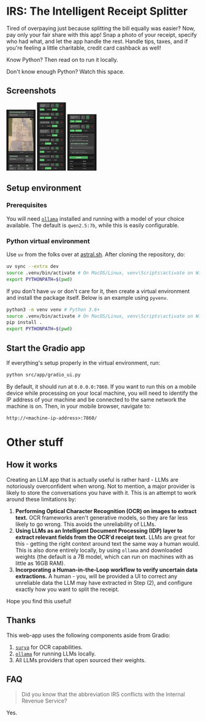 # IRS: The Intelligent Receipt Splitter

Tired of overpaying just because splitting the bill equally was easier? Now, pay only your fair share with this app! Snap a photo of your receipt, specify who had what, and let the app handle the rest. Handle tips, taxes, and if you're feeling a little charitable, credit card cashback as well!

Know Python? Then read on to run it locally.

Don't know enough Python? Watch this space.

## Screenshots

<p float="left">
<img src="/assets/images/Screenshot_1.jpg" width=15%>
<img src="/assets/images/Screenshot_2.jpg" width=15%>
<img src="/assets/images/Screenshot_3.jpg" width=15%>
</p>

## Setup environment

### Prerequisites

You will need [`ollama`](https://ollama.com/) installed and running with a model of your choice available. The default is `qwen2.5:7b`, while this is easily configurable.

### Python virtual environment

Use `uv` from the folks over at [astral.sh](https://github.com/astral-sh/uv). After cloning the repository, do:

```bash
uv sync --extra dev
source .venv/bin/activate # On MacOS/Linux, venv\Scripts\activate on Windows
export PYTHONPATH=$(pwd)
```

If you don't have `uv` or don't care for it, then create a virtual environment and install the package itself. Below is an example using `pyvenv`.

```bash
python3 -m venv venv # Python 3.6+
source .venv/bin/activate # On MacOS/Linux, venv\Scripts\activate on Windows
pip install .
export PYTHONPATH=$(pwd)
```

## Start the Gradio app

If everything's setup properly in the virtual environment, run:

```bash
python src/app/gradio_ui.py
```

By default, it should run at `0.0.0.0:7860`. If you want to run this on a mobile device while processing on your local machine, you will need to identify the IP address of your machine and be connected to the same network the machine is on. Then, in your mobile browser, navigate to:

```commandline
http://<machine-ip-address>:7860/
```

# Other stuff

## How it works

Creating an LLM app that is actually useful is rather hard - LLMs are notoriously overconfident when wrong. Not to mention, a major provider is likely to store the conversations you have with it. This is an attempt to work around these limitations by:

1. **Performing Optical Character Recognition (OCR) on images to extract text.** OCR frameworks aren't generative models, so they are far less likely to go wrong. This avoids the unreliability of LLMs.
2. **Using LLMs as an Intelligent Document Processing (IDP) layer to extract relevant fields from the OCR'd receipt text.** LLMs are great for this - getting the right context around text the same way a human would. This is also done entirely locally, by using `ollama` and downloaded weights (the default is a 7B model, which can run on machines with as little as 16GB RAM).
3. **Incorporating a Human-in-the-Loop workflow to verify uncertain data extractions.** A human - you, will be provided a UI to correct any unreliable data the LLM may have extracted in Step (2), and configure exactly how you want to split the receipt.

Hope you find this useful!

## Thanks

This web-app uses the following components aside from Gradio:

1. [`surya`](https://github.com/VikParuchuri/surya) for OCR capabilities.
2. [`ollama`](https://github.com/ollama/ollama) for running LLMs locally.
3. All LLMs providers that open sourced their weights.

## FAQ

> Did you know that the abbreviation IRS conflicts with the Internal Revenue Service?

Yes.
